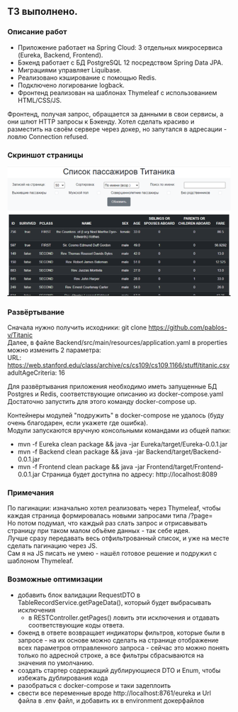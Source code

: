 ## ТЗ выполнено.

### Описание работ
- Приложение работает на Spring Cloud: 3 отдельных микросервиса (Eureka, Backend, Frontend).
- Бэкенд работает c БД PostgreSQL 12 посредством Spring Data JPA. 
- Миграциями управляет Liquibase.
- Реализовано кэширование с помощью Redis. 
- Подключено логирование logback.
- Фронтенд реализован на шаблонах Thymeleaf с использованием HTML/CSS/JS. 

Фронтенд, получая запрос, обращается за данными в свои сервисы, а они шлют HTTP запросы к Бэкенду.
Хотел сделать красиво и разместить на своём сервере через докер, но запутался в адресации - ловлю Connection refused.

### Скриншот страницы
![](image.png)

### Развёртывание
Сначала нужно получить исходники: git clone https://github.com/pablos-v/Titanic
\
Далее, в файле Backend/src/main/resources/application.yaml в properties можно изменить 2 параметра:
\
URL: https://web.stanford.edu/class/archive/cs/cs109/cs109.1166/stuff/titanic.csv
\
adultAgeCriteria: 16 


Для развёртывания приложения необходимо иметь запущенные БД Postgres и Redis, соответствующие описанию из docker-compose.yaml
Достаточно запустить для этого команду docker-compose up. 

Контейнеры модулей "подружить" в docker-compose не удалось (буду очень благодарен, если укажете где ошибка).
\
Модули запускаются вручную консольными командами из общей папки:
- mvn -f Eureka clean package && java -jar Eureka/target/Eureka-0.0.1.jar 
- mvn -f Backend clean package && java -jar Backend/target/Backend-0.0.1.jar 
- mvn -f Frontend clean package && java -jar Frontend/target/Frontend-0.0.1.jar
Страница будет доступна по адресу: http://localhost:8089

### Примечания
По пагинации: изначально хотел реализовать через Thymeleaf, чтобы каждая страница формировалась новыми запросами типа /?page=
\
Но потом подумал, что каждый раз слать запрос и отрисавывать страницу при таком малом объёме данных - так себе идея. 
\
Лучше сразу передавать весь отфильтрованный список, и уже на месте сделать пагинацию через JS. 
\
Сам я на JS писать не умею - нашёл готовое решение и подружил с шаблоном Thymeleaf.

### Возможные оптимизации
- добавить блок валидации RequestDTO в TableRecordService.getPageData(), который будет выбрасывать исключения
  - в RESTController.getPages() ловить эти исключения и отдавать соответствующие коды ответа.
- бэкенд в ответе возвращает индикаторы фильтров, которые были в запросе - на их основе можно сделать на странице отображение всех параметров отправленного запроса - сейчас это можно понять только по адресной строке, а все фильтры сбрасываются на значения по умолчанию.
- создать стартер содержащий дублирующиеся DTO и Enum, чтобы избежать дублирования кода
- разобраться с docker-compose и таки задеплоить
- свести все переменные вроде http://localhost:8761/eureka и Url файла в .env файл, и добавить их в environment докерфайлов

